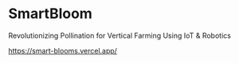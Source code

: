 # SmartBloom
Revolutionizing Pollination for Vertical Farming Using IoT &amp; Robotics


https://smart-blooms.vercel.app/

